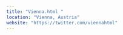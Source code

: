 ```yaml
---
title: "Vienna.html "
location: "Vienna, Austria"
website: "https://twitter.com/viennahtml"
---
```

